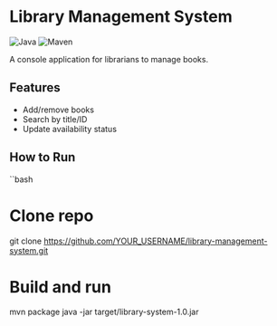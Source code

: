 # Library Management System

![Java](https://img.shields.io/badge/Java-17-blue)
![Maven](https://img.shields.io/badge/Maven-3.8.6-red)

A console application for librarians to manage books.

## Features
- Add/remove books
- Search by title/ID
- Update availability status

## How to Run
``bash
# Clone repo
git clone https://github.com/YOUR_USERNAME/library-management-system.git

# Build and run
mvn package
java -jar target/library-system-1.0.jar
